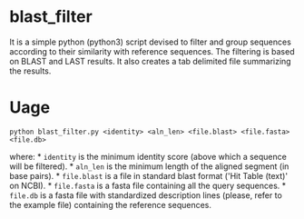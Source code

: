 # blast_filter

It is a simple python (python3) script devised to filter and group sequences according to their similarity with reference sequences. The filtering is based on BLAST and LAST results. It also creates a tab delimited file summarizing the results.

# Uage

`python blast_filter.py <identity> <aln_len> <file.blast> <file.fasta> <file.db>`

where:
    * `identity` is the minimum identity score (above which a sequence will be filtered).
    * `aln_len` is the minimum length of the aligned segment (in base pairs).
    * `file.blast` is a file in standard blast format ('Hit Table (text)' on NCBI).
    * `file.fasta` is a fasta file containing all the query sequences.
    * `file.db` is a fasta file with standardized description lines (please, refer to the example file) containing the reference sequences.
